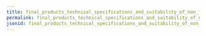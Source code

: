 ```yaml
---
title: final_products_technical_specifications_and_suitability_of_non_food_products
permalink: final_products_technical_specifications_and_suitability_of_non_food_products.html
jsonid: final_products_technical_specifications_and_suitability_of_non_food_products
---
```

